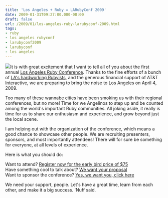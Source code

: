 ```yaml
---
title: 'Los Angeles + Ruby = LARubyConf 2009'
date: 2009-01-31T09:27:00.000-08:00
draft: false
url: /2009/01/los-angeles-ruby-larubyconf-2009.html
tags: 
- ruby
- los angeles rubyconf
- larubyconf2009
- larubyconf
- los angeles
---
```


[![](http://www.laruby.com/images/la-ruby-logo.png)](http://www.laruby.com/images/la-ruby-logo.png)It is with great excitement that I want to tell all of you about the first annual [Los Angeles Ruby Conference](http://www.larubyconf.com). Thanks to the fine efforts of a bunch of [LA's hardworking Rubyists](http://www.laruby.com/), and the generous financial support of AT&T Interactive, we are preparing to bring the noise to Los Angeles on April 4, 2009.  
  
Too many of these wannabe cities have been smoking us with their regional conferences, but no more! Time for we Angelinos to step up and be counted among the world's important Ruby communities. All joking aside, it really is time for us to share our enthusiasm and experience, and grow beyond just the local scene.  
  
I am helping out with the organization of the conference, which means a good chance to showcase other people. We are recruiting presenters, sponsors, and most importantly attendees! There will for sure be something for everyone, at all levels of experience.  
  
Here is what you should do:  
  
Want to attend? [Register now for the early bird price of $75](http://www.larubyconf.com/registration_information)  
Have something cool to talk about? [We want your proposal](http://www.larubyconf.com/speakers)  
Want to sponsor the conference? [Yes, we want you, click here](http://www.larubyconf.com/sponsors)  
  
We need your support, people. Let's have a great time, learn from each other, and make it a big success. 'Nuff said.